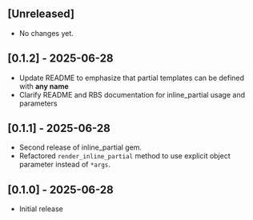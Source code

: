 ## [Unreleased]

- No changes yet.

## [0.1.2] - 2025-06-28

- Update README to emphasize that partial templates can be defined with **any name**
- Clarify README and RBS documentation for inline_partial usage and parameters

## [0.1.1] - 2025-06-28

- Second release of inline_partial gem.
- Refactored `render_inline_partial` method to use explicit object parameter instead of `*args`.

## [0.1.0] - 2025-06-28

- Initial release
